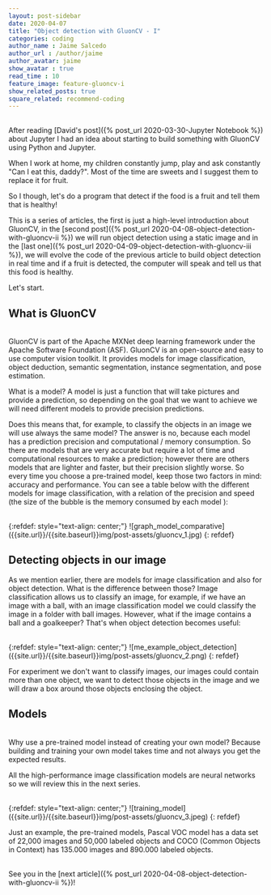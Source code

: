 ```yaml
---
layout: post-sidebar
date: 2020-04-07
title: "Object detection with GluonCV - I"
categories: coding
author_name : Jaime Salcedo
author_url : /author/jaime
author_avatar: jaime
show_avatar : true
read_time : 10
feature_image: feature-gluoncv-i
show_related_posts: true
square_related: recommend-coding
---
```


<br>
After reading [David's post]({% post_url 2020-03-30-Jupyter Notebook %}) about Jupyter I had an idea about starting to build something with GluonCV using Python and Jupyter.

When I work at home, my children constantly jump, play and ask constantly "Can I eat this, daddy?". Most of the time are sweets and I suggest them to replace it for fruit.

So I though, let's do a program that detect if the food is a fruit and tell them that is healthy!

This is a series of articles, the first is just a high-level introduction about GluonCV, in the [second post]({% post_url 2020-04-08-object-detection-with-gluoncv-ii %}) we will run object detection using a static image and in the [last one]({% post_url 2020-04-09-object-detection-with-gluoncv-iii %}), we will evolve the code of the previous article to build object detection in real time and if a fruit is detected, the computer will speak and tell us that this food is healthy.  

Let's start.

## What is GluonCV
<br>
GluonCV is part of the Apache MXNet deep learning framework under the Apache Software Foundation (ASF). GluonCV is an open-source and easy to use computer vision toolkit. It provides models for image classification, object deduction, semantic segmentation, instance segmentation, and pose estimation.

What is a model? A model is just a function that will take pictures and provide a prediction, so depending on the goal that we want to achieve we will need different models to provide precision predictions.

Does this means that, for example, to classify the objects in an image we will use always the same model? The answer is no, because each model has a prediction precision and computational / memory consumption. So there are models that are very accurate but require a lot of time and computational resources to make a prediction; however there are others models that are lighter and faster, but their precision slightly worse. So every time you choose a pre-trained model, keep those two factors in mind: accuracy and performance. You can see a table below with the different models for image classification, with a relation of the precision and speed (the size of the bubble is the memory consumed by each model ):

<br>
{:refdef: style="text-align: center;"}
![graph_model_comparative]({{site.url}}/{{site.baseurl}}img/post-assets/gluoncv_1.jpg)
{: refdef}
<br>


## Detecting objects in our image

As we mention earlier, there are models for image classification and also for object detection. What is the difference between those? Image classification allows us to classify an image, for example, if we have an image with a ball, with an image classification model we could classify the image in a folder with ball images. However, what if the image contains a ball and a goalkeeper? That's when object detection becomes useful:


<br>
{:refdef: style="text-align: center;"}
![me_example_object_detection]({{site.url}}/{{site.baseurl}}img/post-assets/gluoncv_2.png)
{: refdef}
<br>


For experiment we don't want to classify images, our images could contain more than one object, we want to detect those objects in the image and we will draw a box around those objects enclosing the object.

## Models
<br>
Why use a pre-trained model instead of creating your own model? Because building and training your own model takes time and not always you get the expected results.

All the high-performance image classification models are neural networks so we will review this in the next series.

<br>
{:refdef: style="text-align: center;"}
![training_model]({{site.url}}/{{site.baseurl}}img/post-assets/gluoncv_3.jpeg)
{: refdef}
<br>

Just an example, the pre-trained models, Pascal VOC model has a data set of 22,000 images and 50,000 labeled objects and COCO (Common Objects in Context) has 135.000 images and 890.000 labeled objects. 


<br>
See you in the [next article]({% post_url 2020-04-08-object-detection-with-gluoncv-ii %})! 